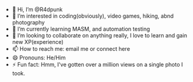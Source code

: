 - 👋 Hi, I’m @R4dpunk
- 👀 I’m interested in coding(obviously), video games, hiking, abnd photography
- 🌱 I’m currently learning MASM, and automation testing
- 💞️ I’m looking to collaborate on anything really, I love to learn and gain new XP(experience)
- 📫 How to reach me: email me or connect here
- 😄 Pronouns: He/Him
- ⚡ Fun fact: Hmm, I've gotten over a million views on a single photo I took. 

<!---
R4dpunk/R4dpunk is a ✨ special ✨ repository because its `README.md` (this file) appears on your GitHub profile.
You can click the Preview link to take a look at your changes.
--->

